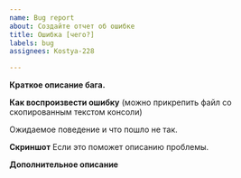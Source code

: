 ```yaml
---
name: Bug report
about: Создайте отчет об ошибке
title: Ошибка [чего?]
labels: bug
assignees: Kostya-228

---
```


**Краткое описание бага.**

**Как воспроизвести ошибку**
(можно прикрепить файл со скопированным текстом консоли)

Ожидаемое поведение и что пошло не так.

**Скриншот**
Если это поможет описанию проблемы.

**Дополнительное описание**
